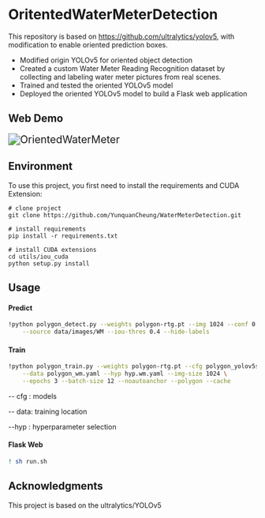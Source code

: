 # OritentedWaterMeterDetection

This repository is based on https://github.com/ultralytics/yolov5, with modification to enable oriented prediction boxes.

- Modified origin YOLOv5 for oriented object detection
- Created a custom Water Meter Reading Recognition dataset by collecting and labeling water meter pictures from real scenes.
- Trained and tested the oriented YOLOv5 model
- Deployed the oriented YOLOv5 model to build a Flask web application



## Web Demo

<img src="./OrientedWaterMeter.gif" alt="OrientedWaterMeter" style="zoom:150%;" />

## Environment

To use this project, you first need to install the requirements and CUDA Extension:

```
# clone project
git clone https://github.com/YunquanCheung/WaterMeterDetection.git

# install requirements
pip install -r requirements.txt

# install CUDA extensions
cd utils/iou_cuda
python setup.py install
```

## Usage

#### Predict

```bash
!python polygon_detect.py --weights polygon-rtg.pt --img 1024 --conf 0.75 \
    --source data/images/WM --iou-thres 0.4 --hide-labels
```

#### Train

```bash
!python polygon_train.py --weights polygon-rtg.pt --cfg polygon_yolov5s_wm.yaml \
    --data polygon_wm.yaml --hyp hyp.wm.yaml --img-size 1024 \
    --epochs 3 --batch-size 12 --noautoanchor --polygon --cache
```

-- cfg    : models

-- data:  training location

--hyp   : hyperparameter selection

#### Flask Web

```bash
! sh run.sh
```

## Acknowledgments

This project is based on the ultralytics/YOLOv5


